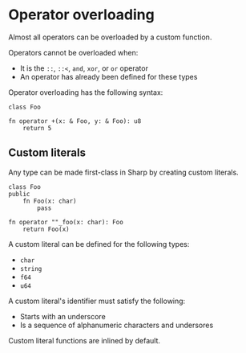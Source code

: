 # Operator overloading
Almost all operators can be overloaded by a custom function.

Operators cannot be overloaded when:
- It is the `::`, `::<`, `and`, `xor`, or `or` operator
- An operator has already been defined for these types

Operator overloading has the following syntax:
```
class Foo

fn operator +(x: & Foo, y: & Foo): u8
	return 5
```

## Custom literals
Any type can be made first-class in Sharp by creating custom literals.
```
class Foo
public
	fn Foo(x: char)
		pass

fn operator ""_foo(x: char): Foo
	return Foo(x)
```

A custom literal can be defined for the following types:
- `char`
- `string`
- `f64`
- `u64`

A custom literal's identifier must satisfy the following:
- Starts with an underscore
- Is a sequence of alphanumeric characters and undersores

Custom literal functions are inlined by default.